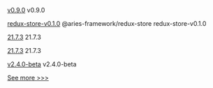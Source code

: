 
[v0.9.0](https://github.com/hyperledger/cactus/releases/tag/v0.9.0) v0.9.0

[redux-store-v0.1.0](https://github.com/hyperledger/aries-framework-javascript-ext/releases/tag/redux-store-v0.1.0) @aries-framework/redux-store redux-store-v0.1.0

[21.7.3](https://github.com/hyperledger/besu/releases/tag/21.7.3) 21.7.3

[21.7.3](https://github.com/hyperledger/besu-docs/releases/tag/21.7.3) 21.7.3

[v2.4.0-beta](https://github.com/hyperledger/fabric-chaincode-node/releases/tag/v2.4.0-beta) v2.4.0-beta


[See more >>>](https://start-here.hyperledger.org/releases)

